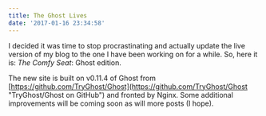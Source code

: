 ```yaml
---
title: The Ghost Lives
date: '2017-01-16 23:34:58'
---
```


I decided it was time to stop procrastinating and actually update the live version of my blog to the one I have been working on for a while. So, here it is: *The Comfy Seat*: Ghost edition.

The new site is built on v0.11.4 of Ghost from [https://github.com/TryGhost/Ghost](https://github.com/TryGhost/Ghost "TryGhost/Ghost on GitHub") and fronted by Nginx. Some additional improvements will be coming soon as will more posts (I hope).